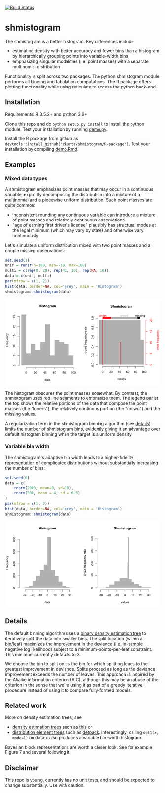 [![Build Status](https://travis-ci.org/zkurtz/shmistogram.svg?branch=master)](https://travis-ci.org/zkurtz/shmistogram)
# shmistogram

The shmistogram is a better histogram. Key differences include

- estimating density with better accuracy and fewer bins than a histogram 
by hierarchically grouping points into variable-width bins
- emphasizing singular modalities (i.e. point masses) with a separate multinomial distribution

Functionality is split across two packages. The python shmistogram module performs all binning and 
tabulation computations. The R package offers plotting functionality while using reticulate to access the python back-end.

## Installation

Requirements: R 3.5.2+ and python 3.6+

Clone this repo and do `python setup.py install` to install the python module. Test your installation
by running [demo.py](demo/demo.py).

Install the R package from github as 
`devtools::install_github("zkurtz/shmistogram/R-package")`. Test your installation by compiling
[demo.Rmd](demo/demo.Rmd).

Examples
--------

### Mixed data types

A shmistogram emphasizes point masses that may occur in a continuous variable, explicitly decomposing the distribution into a mixture of a multinomial and a piecewise uniform distribution. Such point masses are quite common:

-   inconsistent rounding any continuous variable can introduce a mixture of point masses and relatively continuous observations
-   "age of earning first driver's license" plausibly has structural modes at the legal minimum (which may vary by state) and otherwise vary continuously

Let's simulate a uniform distribution mixed with two point masses and a couple missing observations:

``` r
set.seed(1)
unif = runif(n=100, min=-10, max=100)
multi = c(rep(0, 20), rep(42, 10), rep(NA, 10))
data = c(unif, multi)
par(mfrow = c(1, 2))
hist(data, border=NA, col='grey', main = 'Histogram')
shmistogram::shmistogram(data)
```

![](demo/demo_files/figure-markdown_github/unnamed-chunk-1-1.png)

The histogram obscures the point masses somewhat. By contrast, the shmistogram uses red line segments to emphasize them. The legend bar at the top shows the relative portions of the data that compose the point masses (the "loners"), the relatively continous portion (the "crowd") and the missing values.

A regularization term in the shmistogram binning algorithm (see [details](#Details)) limits the number of shmistogram bins, evidently giving it an advantage over default histogram binning when the target is a uniform density.

### Variable bin width

The shmistogram's adaptive bin width leads to a higher-fidelity representation of complicated distributions without substantially increasing the number of bins:

``` r
set.seed(0)
data = c(
    rnorm(2000, mean=0, sd=10),
    rnorm(500, mean = 4, sd = 0.5)
)
par(mfrow = c(1, 2))
hist(data, border=NA, col='grey', main = 'Histogram')
shmistogram::shmistogram(data)
```

![](demo/demo_files/figure-markdown_github/unnamed-chunk-2-1.png)

## Details

The default binning algorithm uses a [binary density estimation tree](shmistogram/det/__init__.py) to iteratively split the data into smaller bins. The split location (within a bin/leaf) maximizes the improvement in the deviance (i.e. in-sample negative log likelihood) subject to a minimum-points-per-leaf constraint. This minimum currently defaults to 3. 

We choose the bin to split on as the bin for which splitting leads to the greatest improvement in deviance. Splits proceed as long as the deviance improvement exceeds the number of leaves. This approach is inspired by the Akaike information criterion (AIC), although this may be an abuse of the criterion in the sense that we're using it as part of a greedy iterative procedure instead of using it to compare fully-formed models. 


## Related work

More on density estimation trees, see
- [density estimation trees](https://mlpack.org/papers/det.pdf) 
such as [this](https://gitlab.cern.ch/landerli/density-estimation-trees) or
- [distribution element trees](https://arxiv.org/pdf/1610.00345.pdf) such as 
[detpack](https://github.com/cran/detpack/blob/master/R/det1.R). Interestingly, calling `det1(x, mode=1)` on data x also produces a variable bin-width histogram.

[Bayesian block representations](https://arxiv.org/pdf/1207.5578.pdf) are worth a closer look. See for example Figure 7 and several following it.

## Disclaimer

This repo is young, currently has no unit tests, and should be expected to change substantially. Use with caution.
